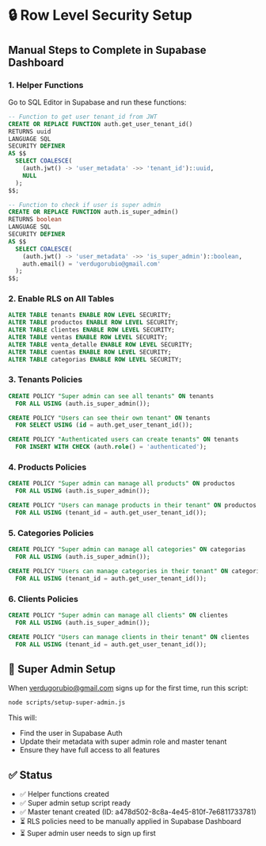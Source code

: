 # 🔒 Row Level Security Setup

## Manual Steps to Complete in Supabase Dashboard

### 1. Helper Functions

Go to SQL Editor in Supabase and run these functions:

```sql
-- Function to get user tenant_id from JWT
CREATE OR REPLACE FUNCTION auth.get_user_tenant_id()
RETURNS uuid
LANGUAGE SQL
SECURITY DEFINER
AS $$
  SELECT COALESCE(
    (auth.jwt() -> 'user_metadata' ->> 'tenant_id')::uuid,
    NULL
  );
$$;

-- Function to check if user is super admin
CREATE OR REPLACE FUNCTION auth.is_super_admin()
RETURNS boolean
LANGUAGE SQL
SECURITY DEFINER
AS $$
  SELECT COALESCE(
    (auth.jwt() -> 'user_metadata' ->> 'is_super_admin')::boolean,
    auth.email() = 'verdugorubio@gmail.com'
  );
$$;
```

### 2. Enable RLS on All Tables

```sql
ALTER TABLE tenants ENABLE ROW LEVEL SECURITY;
ALTER TABLE productos ENABLE ROW LEVEL SECURITY;
ALTER TABLE clientes ENABLE ROW LEVEL SECURITY;
ALTER TABLE ventas ENABLE ROW LEVEL SECURITY;
ALTER TABLE venta_detalle ENABLE ROW LEVEL SECURITY;
ALTER TABLE cuentas ENABLE ROW LEVEL SECURITY;
ALTER TABLE categorias ENABLE ROW LEVEL SECURITY;
```

### 3. Tenants Policies

```sql
CREATE POLICY "Super admin can see all tenants" ON tenants
  FOR ALL USING (auth.is_super_admin());

CREATE POLICY "Users can see their own tenant" ON tenants
  FOR SELECT USING (id = auth.get_user_tenant_id());

CREATE POLICY "Authenticated users can create tenants" ON tenants
  FOR INSERT WITH CHECK (auth.role() = 'authenticated');
```

### 4. Products Policies

```sql
CREATE POLICY "Super admin can manage all products" ON productos
  FOR ALL USING (auth.is_super_admin());

CREATE POLICY "Users can manage products in their tenant" ON productos
  FOR ALL USING (tenant_id = auth.get_user_tenant_id());
```

### 5. Categories Policies

```sql
CREATE POLICY "Super admin can manage all categories" ON categorias
  FOR ALL USING (auth.is_super_admin());

CREATE POLICY "Users can manage categories in their tenant" ON categorias
  FOR ALL USING (tenant_id = auth.get_user_tenant_id());
```

### 6. Clients Policies

```sql
CREATE POLICY "Super admin can manage all clients" ON clientes
  FOR ALL USING (auth.is_super_admin());

CREATE POLICY "Users can manage clients in their tenant" ON clientes
  FOR ALL USING (tenant_id = auth.get_user_tenant_id());
```

## 🚀 Super Admin Setup

When verdugorubio@gmail.com signs up for the first time, run this script:

```bash
node scripts/setup-super-admin.js
```

This will:
- Find the user in Supabase Auth
- Update their metadata with super admin role and master tenant
- Ensure they have full access to all features

## ✅ Status

- ✅ Helper functions created
- ✅ Super admin setup script ready
- ✅ Master tenant created (ID: a478d502-8c8a-4e45-810f-7e6811733781)
- ⏳ RLS policies need to be manually applied in Supabase Dashboard
- ⏳ Super admin user needs to sign up first